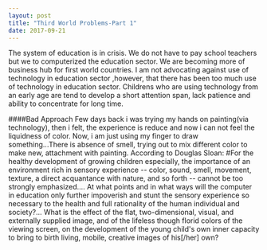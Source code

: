 ```yaml
---
layout: post
title: "Third World Problems-Part 1"
date: 2017-09-21
---
```

The system of education is in crisis. We do not have to pay school teachers but we to computerized the education sector.
We are becoming more of business hub for first world countries. I am not advocating against use of technology in education sector
,however, that there has been too much use of technology in education sector. Childrens who are using technology from an early age
are tend to develop a short attention span, lack patience and ability to concentrate for long time.

####Bad Approach
Few days back i was trying my hands on painting(via technology), then i felt, the experience is reduce and now i can not feel 
the liquidness of color. Now, i am just using my finger to draw something...There is absence of smell, trying out to mix different
color to make new, attachment with painting.
According to Douglas Sloan:
#For the healthy development of growing children especially, the importance of an environment rich in sensory experience -- color, 
sound, smell, movement, texture, a direct acquantance with nature, and so forth -- cannot be too strongly emphasized.... At what 
points and in what ways will the computer in education only further impoverish and stunt the sensory experience so necessary to the 
health and full rationality of the human individual and society?... What is the effect of the flat, two-dimensional, visual, and 
externally supplied image, and of the lifeless though florid colors of the viewing screen, on the development of the young child's 
own inner capacity to bring to birth living, mobile, creative images of his[/her] own?

